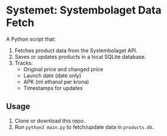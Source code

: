 # Systemet: Systembolaget Data Fetch

A Python script that:
1. Fetches product data from the Systembolaget API.
2. Saves or updates products in a local SQLite database.
3. Tracks:
   - Original price and changed price
   - Launch date (date only)
   - APK (ml ethanol per krona)
   - Timestamps for updates

## Usage
1. Clone or download this repo.
2. Run `python3 main.py` to fetch/update data in `products.db`.


